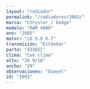 ```yaml
---
layout: "radiador"
permalink: "/radiadores/2003/"
marca: "Chrysler / Dodge"
modelo: "RAM 4000"
ano: "2005"
motor: "L6 5.9 6.7"
transmision: "Estándar"
parte: "433851"
clima: "Con clima"
alto: "26 9/16"
ancho: "29"
observaciones: "Diesel"
id: "2003"
---
```


